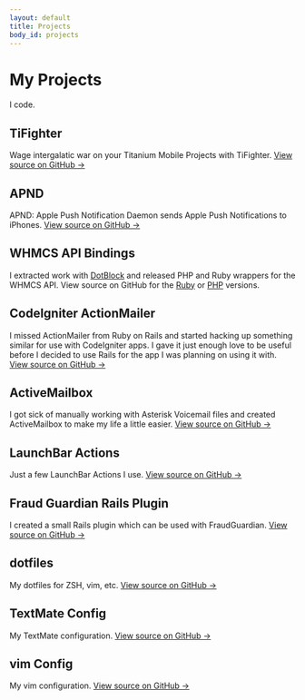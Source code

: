```yaml
---
layout: default
title: Projects
body_id: projects
---
```


# My Projects

I code.


## TiFighter

Wage intergalatic war on your Titanium Mobile Projects with TiFighter.
[View source on GitHub &rarr;](https://github.com/itspriddle/ti-fighter)


## APND

APND: Apple Push Notification Daemon sends Apple Push Notifications to iPhones.
[View source on GitHub &rarr;](https://github.com/itspriddle/apnd)


## WHMCS API Bindings

I extracted work with [DotBlock](http://www.dotblock.com/) and released PHP
and Ruby wrappers for the WHMCS API. View source on GitHub for the
[Ruby](https://github.com/dotblock/whmcs-ruby) or
[PHP](https://github.com/dotblock/whmcs-php) versions.


## CodeIgniter ActionMailer

I missed ActionMailer from Ruby on Rails and started hacking up something
similar for use with CodeIgniter apps. I gave it just enough love to be
useful before I decided to use Rails for the app I was planning on
using it with.
[View source on GitHub &rarr;](https://github.com/itspriddle/codeigniter-action-mailer)


## ActiveMailbox

I got sick of manually working with Asterisk Voicemail files and created
ActiveMailbox to make my life a little easier.
[View source on GitHub &rarr;](https://github.com/itspriddle/active_mailbox)


## LaunchBar Actions

Just a few LaunchBar Actions I use.
[View source on GitHub &rarr;](https://github.com/itspriddle/launchbar-actions)


## Fraud Guardian Rails Plugin

I created a small Rails plugin which can be used with FraudGuardian.
[View source on GitHub &rarr;](https://github.com/itspriddle/fraud_guardian)


## dotfiles

My dotfiles for ZSH, vim, etc.
[View source on GitHub &rarr;](https://github.com/itspriddle/dotfiles)


## TextMate Config

My TextMate configuration.
[View source on GitHub &rarr;](https://github.com/itspriddle/textmate-config)


## vim Config

My vim configuration.
[View source on GitHub &rarr;](https://github.com/itspriddle/vim-config)
